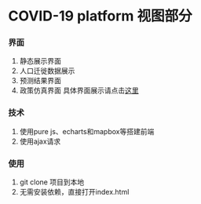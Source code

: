 # COVID-19 platform 视图部分
### 界面
  1. 静态展示界面
  2. 人口迁徙数据展示
  3. 预测结果界面
  4. 政策仿真界面
  具体界面展示请点击[这里](https://b35a82f0.wiz06.com/wapp/pages/view/share/s/2PmEbM2txN7F2fVYlc37q8Z-1FVvHu2Es4sm2kNefW2vKUf6)
### 技术
  1. 使用pure js、echarts和mapbox等搭建前端
  2. 使用ajax请求
### 使用
  1. git clone 项目到本地
  2. 无需安装依赖，直接打开index.html
  
